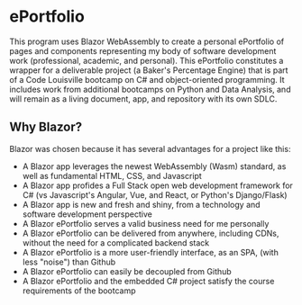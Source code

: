 # ePortfolio

This program uses Blazor WebAssembly to create a personal ePortfolio of pages and components representing my body of software development work (professional, academic, and personal). This ePortfolio constitutes a wrapper for a deliverable project (a Baker's Percentage Engine) that is part of a Code Louisville bootcamp on C# and object-oriented programming. It includes work from additional bootcamps on Python and Data Analysis, and will remain as a living document, app, and repository with its own SDLC.

## Why Blazor?

Blazor was chosen because it has several advantages for a project like this:
- A Blazor app leverages the newest WebAssembly (Wasm) standard, as well as fundamental HTML, CSS, and Javascript
- A Blazor app profides a Full Stack open web development framework for C# (vs Javascript's Angular, Vue, and React, or Python's Django/Flask)
- A Blazor app is new and fresh and shiny, from a technology and software development perspective
- A Blazor ePortfolio serves a valid business need for me personally
- A Blazor ePortfolio can be delivered from anywhere, including CDNs, without the need for a complicated backend stack
- A Blazor ePortfolio is a more user-friendly interface, as an SPA, (with less "noise") than Github
- A Blazor ePortfolio can easily be decoupled from Github
- A Blazor ePortfolio and the embedded C# project satisfy the course requirements of the bootcamp
